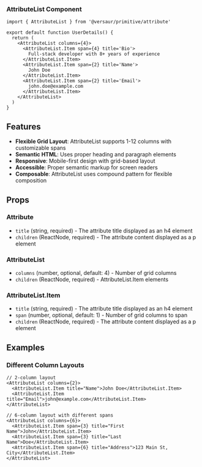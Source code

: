 ### AttributeList Component

```tsx
import { AttributeList } from '@versaur/primitive/attribute'

export default function UserDetails() {
  return (
    <AttributeList columns={4}>
      <AttributeList.Item span={4} title='Bio'>
        Full-stack developer with 8+ years of experience
      </AttributeList.Item>
      <AttributeList.Item span={2} title='Name'>
        John Doe
      </AttributeList.Item>
      <AttributeList.Item span={2} title='Email'>
        john.doe@example.com
      </AttributeList.Item>
    </AttributeList>
  )
}
```

## Features

- **Flexible Grid Layout**: AttributeList supports 1-12 columns with customizable spans
- **Semantic HTML**: Uses proper heading and paragraph elements
- **Responsive**: Mobile-first design with grid-based layout
- **Accessible**: Proper semantic markup for screen readers
- **Composable**: AttributeList uses compound pattern for flexible composition

## Props

### Attribute

- `title` (string, required) - The attribute title displayed as an h4 element
- `children` (ReactNode, required) - The attribute content displayed as a p element

### AttributeList

- `columns` (number, optional, default: 4) - Number of grid columns
- `children` (ReactNode, required) - AttributeList.Item elements

### AttributeList.Item

- `title` (string, required) - The attribute title displayed as an h4 element
- `span` (number, optional, default: 1) - Number of grid columns to span
- `children` (ReactNode, required) - The attribute content displayed as a p element

## Examples

### Different Column Layouts

```tsx
// 2-column layout
<AttributeList columns={2}>
  <AttributeList.Item title="Name">John Doe</AttributeList.Item>
  <AttributeList.Item title="Email">john@example.com</AttributeList.Item>
</AttributeList>

// 6-column layout with different spans
<AttributeList columns={6}>
  <AttributeList.Item span={3} title="First Name">John</AttributeList.Item>
  <AttributeList.Item span={3} title="Last Name">Doe</AttributeList.Item>
  <AttributeList.Item span={6} title="Address">123 Main St, City</AttributeList.Item>
</AttributeList>
```
